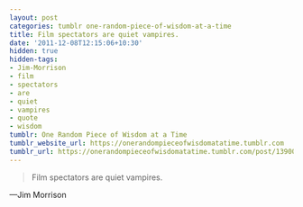 ```yaml
---
layout: post
categories: tumblr one-random-piece-of-wisdom-at-a-time
title: Film spectators are quiet vampires.
date: '2011-12-08T12:15:06+10:30'
hidden: true
hidden-tags:
- Jim-Morrison
- film
- spectators
- are
- quiet
- vampires
- quote
- wisdom
tumblr: One Random Piece of Wisdom at a Time
tumblr_website_url: https://onerandompieceofwisdomatatime.tumblr.com
tumblr_url: https://onerandompieceofwisdomatatime.tumblr.com/post/13900265481/film-spectators-are-quiet-vampires
---
```

> Film spectators are quiet vampires.

—Jim Morrison
